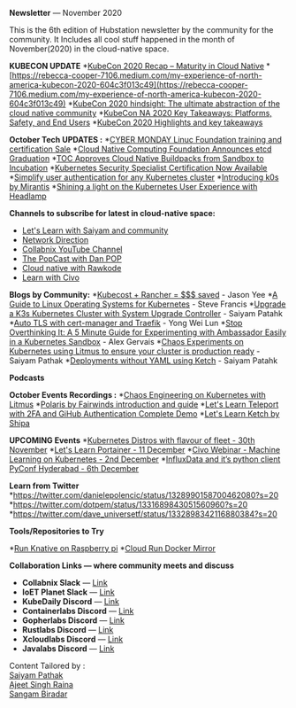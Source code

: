 


**Newsletter** — November 2020

This is the 6th edition of Hubstation newsletter by the community for the community.
It Includes all cool stuff happened in the month of November(2020) in the cloud-native space.

**KUBECON UPDATE**
*[KubeCon 2020 Recap – Maturity in Cloud Native](https://harness.io/2020/11/kubecon-2020-recap-maturity-in-cloud-native/)
*[https://rebecca-cooper-7106.medium.com/my-experience-of-north-america-kubecon-2020-604c3f013c49](https://rebecca-cooper-7106.medium.com/my-experience-of-north-america-kubecon-2020-604c3f013c49)
*[KubeCon 2020 hindsight: The ultimate abstraction of the cloud native community](https://siliconangle.com/2020/11/27/kubecon-2020-hindsight-ultimate-abstraction-cloud-native-community/)
*[KubeCon NA 2020 Key Takeaways: Platforms, Safety, and End Users](https://blog.getambassador.io/kubecon-na-2020-key-takeaways-platforms-safety-and-end-users-cb6df12082e6)
*[KubeCon 2020 Highlights and key takeaways](https://www.stackrox.com/post/2020/11/kubecon-2020-highlights-and-key-takeaways/)

**October Tech UPDATES :**
*[CYBER MONDAY Linuc Foundation training and certification Sale](https://training.linuxfoundation.org/cyber-monday-2020/)
*[Cloud Native Computing Foundation Announces etcd Graduation](https://www.cncf.io/announcements/2020/11/24/cloud-native-computing-foundation-announces-etcd-graduation/)
*[TOC Approves Cloud Native Buildpacks from Sandbox to Incubation](https://www.cncf.io/blog/2020/11/18/toc-approves-cloud-native-buildpacks-from-sandbox-to-incubation/)
*[Kubernetes Security Specialist Certification Now Available](https://www.cncf.io/announcements/2020/11/17/kubernetes-security-specialist-certification-now-available/)
*[Simplify user authentication for any Kubernetes cluster](https://pinniped.dev/posts/a-seal-of-approval/)
*[Introducing k0s by Mirantis](https://www.mirantis.com/blog/congratulations-to-the-k0s-team-on-their-new-kubernetes-distribution/)
*[Shining a light on the Kubernetes User Experience with Headlamp](https://kinvolk.io/blog/2020/11/shining-a-light-on-the-kubernetes-user-experience-with-headlamp/)


**Channels to subscribe for latest in cloud-native space:**
* [Let's Learn with Saiyam and community](https://youtube.com/c/saiyam911)
* [ Network Direction](https://www.youtube.com/channel/UCtuXekfqj-paqsxtqVNCC2A)
* [Collabnix YouTube Channel](https://www.youtube.com/c/Collabnix)
* [The PopCast with Dan POP](https://www.youtube.com/user/tonyladdie)
* [Cloud native with Rawkode](https://www.youtube.com/c/rawkode)
* [Learn with Civo](https://www.youtube.com/civocloud)


**Blogs by Community:**
*[Kubecost + Rancher = $$$ saved](https://itnext.io/kubecost-rancher-saved-df30fe77135b) - Jason Yee
*[A Guide to Linux Operating Systems for Kubernetes](https://thenewstack.io/a-guide-to-linux-operating-systems-for-kubernetes/) - Steve Francis
*[Upgrade a K3s Kubernetes Cluster with System Upgrade Controller](https://www.cncf.io/blog/2020/11/25/upgrade-a-k3s-kubernetes-cluster-with-system-upgrade-controller/) - Saiyam Patahk
*[Auto TLS with cert-manager and Traefik](https://blog.yongweilun.me/auto-tls-with-cert-manager-and-traefik) - Yong Wei Lun
*[Stop Overthinking It: A 5 Minute Guide for Experimenting with Ambassador Easily in a Kubernetes Sandbox](https://medium.com/jaegertracing/a-5-minute-guide-for-experimenting-with-ambassador-and-jaeger-in-a-kubernetes-sandbox-9dd82405744a) - Alex Gervais
*[Chaos Experiments on Kubernetes using Litmus to ensure your cluster is production ready](https://www.civo.com/learn/chaos-engineering-kubernetes-litmus0) - Saiyam Pathak
*[Deployments without YAML using Ketch](https://www.civo.com/learn/deployments-without-yaml-using-ketch) - Saiyam Patahk



**Podcasts**


**October Events Recordings :**
*[Chaos Engineering on Kubernetes with Litmus](https://youtu.be/pHVF_U8yD-g)
*[Polaris by Fairwinds introduction and guide](https://youtu.be/5HLfgEjkkkw)
*[Let's Learn Teleport with 2FA and GiHub Authentication Complete Demo](https://youtu.be/cj1d7qTejtU)
*[Let's Learn Ketch by Shipa](https://youtu.be/39O9s1JpSxg)


**UPCOMING Events**
*[Kubernetes Distros with flavour of fleet - 30th November](https://youtu.be/HB37dgEO-mA)
*[Let's Learn Portainer - 11 December](https://youtu.be/TK1UB1xby_I)
*[Civo Webinar - Machine Learning on Kubernetes - 2nd December](https://us02web.zoom.us/webinar/register/8615925616725/WN_0ApQywJhQCe2EXTXOtXAvA)
*[InfluxData and it’s python client PyConf Hyderabad - 6th December](https://pyconf.hydpy.org/2020/#schedule)

**Learn from Twitter**
*https://twitter.com/danielepolencic/status/1328990158700462080?s=20
*https://twitter.com/dotpem/status/1331689843051560960?s=20
*https://twitter.com/dave_universetf/status/1332898342116880384?s=20

**Tools/Repositories to Try**

*[Run Knative on Raspberry pi](https://github.com/csantanapr/knative-pi)
*[Cloud Run Docker Mirror](https://github.com/sethvargo/cloud-run-docker-mirror)


**Collaboration Links — where community meets and discuss**
* **Collabnix Slack** —
[Link](https://launchpass.com/collabnix)
* **IoET Planet Slack** —
[Link](https://launchpass.com/ioetplanet)
* **KubeDaily Discord** — [Link](https://discord.gg/rEvr7vq)
* **Containerlabs Discord** — [Link](https://discord.gg/rEvr7vq)
* **Gopherlabs Discord** — [Link](https://discord.gg/S3GtFvT)
* **Rustlabs Discord** — [Link](https://discord.gg/aU3yAmF)
* **Xcloudlabs Discord** — [Link](https://discord.gg/QEcu7yK)
* **Javalabs Discord** — [Link](https://discord.gg/UJjFhAE)



Content Tailored by :<br> [Saiyam Pathak](https://twitter.com/SaiyamPathak)<br>
[Ajeet Singh Raina](https://twitter.com/ajeetsraina)<br> [Sangam
Biradar](https://linktr.ee/sangambiradar)
